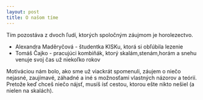 ```yaml
---
layout: post
title: O našom tíme
---
```


Tím pozostáva z dvoch ľudí, ktorých spoločným záujmom je horolezectvo. 
 - Alexandra Maděryčová - študentka KISKu, ktorá si obľúbila lezenie
 - Tomáš Čajko - pracujúci kombiňák, ktorý skalám,stenám,horám a snehu venuje svoj čas už niekoľko rokov

Motiváciou nám bolo, ako sme už viackrát spomenuli, záujem o niečo nejasné, zaujímavé, záhadné a iné s možnosťami vlastných názorov a teórií. Pretože keď chceš niečo nájsť, musíš ísť cestou, ktorou ešte nikto nešiel (a nielen na skalách).  



